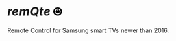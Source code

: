 # *remQte*                ![onoff](/qtui/img/pwr.png)

Remote Control for Samsung smart TVs newer than 2016.

